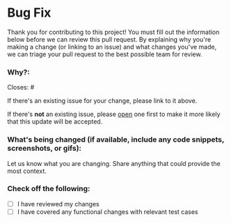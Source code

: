 # Bug Fix

Thank you for contributing to this project! You must fill out the information below before we can review this pull
request. By explaining why you're making a change (or linking to an issue) and what changes you've made, we can triage
your pull request to the best possible team for review.

### Why?:

Closes: #

If there's an existing issue for your change, please link to it above.

If there's **not** an existing issue,
please [open](https://github.com/chrisdenman/test.learnyouahaskell.github.io/issues/new/choose) one first to make it
more likely that this update will be accepted.

### What's being changed (if available, include any code snippets, screenshots, or gifs):

Let us know what you are changing. Share anything that could provide the most context.

### Check off the following:

- [ ] I have reviewed my changes
- [ ] I have covered any functional changes with relevant test cases
